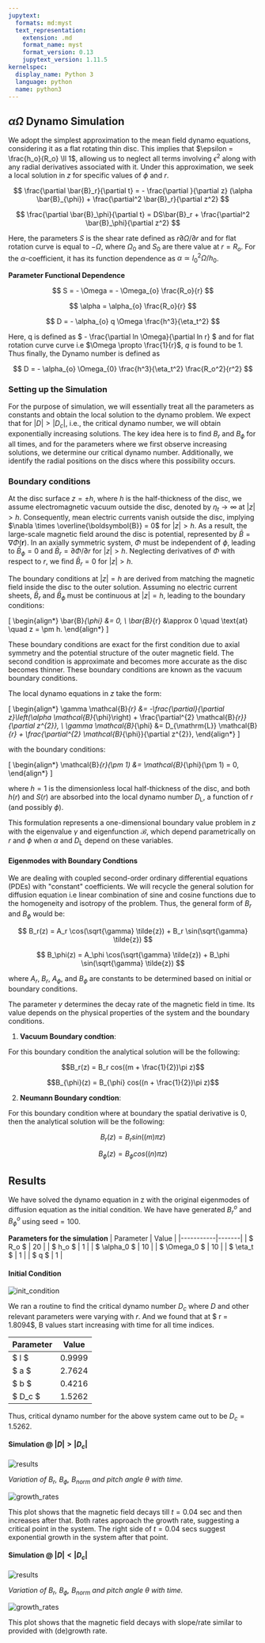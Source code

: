 ```yaml
---
jupytext:
  formats: md:myst
  text_representation:
    extension: .md
    format_name: myst
    format_version: 0.13
    jupytext_version: 1.11.5
kernelspec:
  display_name: Python 3
  language: python
  name: python3
---
```


## $\alpha \Omega$ Dynamo Simulation

We adopt the simplest approximation to the mean field dynamo equations, considering it as a flat rotating thin disc. This implies that $\epsilon = \frac{h_o}{R_o} \ll 1$, allowing us to neglect all terms involving $\epsilon^2$ along with any radial derivatives associated with it. Under this approximation, we seek a local solution in $z$ for specific values of $\phi$ and $r$.

$$
\frac{\partial \bar{B}_r}{\partial t} = - \frac{\partial }{\partial z} (\alpha \bar{B}_{\phi}) + \frac{\partial^2 \bar{B}_r}{\partial z^2}
$$

$$
\frac{\partial \bar{B}_\phi}{\partial t} =  DS\bar{B}_r + \frac{\partial^2 \bar{B}_\phi}{\partial z^2} 
$$

Here, the parameters $S$ is the shear rate defined as $r \partial \Omega / \partial r$ and for flat rotation curve is equal to $- \Omega$, where $\Omega_{0}$ and $S_{0}$ are there value at $r = R_o$. For the $\alpha$-coefficient, it has its function dependence as $\alpha \simeq l_{0}^{2} \Omega / h_{0}$. 

**Parameter Functional Dependence**

$$
S = - \Omega = - \Omega_{o} \frac{R_o}{r} 
$$

$$
\alpha = \alpha_{o} \frac{R_o}{r}
$$

$$
D = - \alpha_{o} q \Omega \frac{h^3}{\eta_t^2}
$$

Here, q is defined as $ - \frac{\partial ln \Omega}{\partial ln r} $ and for flat rotation curve curve i.e $\Omega \propto \frac{1}{r}$, $q$ is found to be 1. Thus finally, the Dynamo number is defined as

$$
D = - \alpha_{o} \Omega_{0} \frac{h^3}{\eta_t^2} \frac{R_o^2}{r^2}
$$

### Setting up the Simulation

For the purpose of simulation, we will essentially treat all the parameters as constants and obtain the local solution to the dynamo problem. We expect that for $|D| > |D_c|$, i.e., the critical dynamo number, we will obtain exponentially increasing solutions. The key idea here is to find $B_r$ and $B_\phi$ for all times, and for the parameters where we first observe increasing solutions, we determine our critical dynamo number. Additionally, we identify the radial positions on the discs where this possibility occurs.

### Boundary conditions

At the disc surface $z = \pm h$, where $h$ is the half-thickness of the disc, we assume electromagnetic vacuum outside the disc, denoted by $\eta_t \rightarrow \infty$ at $|z| > h$. Consequently, mean electric currents vanish outside the disc, implying $\nabla \times \overline{\boldsymbol{B}} = 0$ for $|z| > h$. As a result, the large-scale magnetic field around the disc is potential, represented by $\bar{B} = \nabla \Phi(\boldsymbol{r})$. In an axially symmetric system, $\Phi$ must be independent of $\phi$, leading to $\bar{B}_{\phi} = 0$ and $\bar{B}_{r} = \partial \Phi / \partial r$ for $|z| > h$. Neglecting derivatives of $\Phi$ with respect to $r$, we find $\bar{B}_{r} = 0$ for $|z| > h$.

The boundary conditions at $|z| = h$ are derived from matching the magnetic field inside the disc to the outer solution. Assuming no electric current sheets, $\bar{B}_{r}$ and $\bar{B}_{\phi}$ must be continuous at $|z| = h$, leading to the boundary conditions:

\[
\begin{align*}
\bar{B}_{\phi} &= 0, \\
\bar{B}_{r} &\approx 0 \quad \text{at} \quad z = \pm h.
\end{align*}
\]

These boundary conditions are exact for the first condition due to axial symmetry and the potential structure of the outer magnetic field. The second condition is approximate and becomes more accurate as the disc becomes thinner. These boundary conditions are known as the vacuum boundary conditions.

The local dynamo equations in $z$ take the form:

\[
\begin{align*}
\gamma \mathcal{B}_{r} &= -\frac{\partial}{\partial z}\left(\alpha \mathcal{B}_{\phi}\right) + \frac{\partial^{2} \mathcal{B}_{r}}{\partial z^{2}}, \\
\gamma \mathcal{B}_{\phi} &= D_{\mathrm{L}} \mathcal{B}_{r} + \frac{\partial^{2} \mathcal{B}_{\phi}}{\partial z^{2}},
\end{align*}
\]

with the boundary conditions:

\[
\begin{align*}
\mathcal{B}_{r}(\pm 1) &= \mathcal{B}_{\phi}(\pm 1) = 0,
\end{align*}
\]

where $h = 1$ is the dimensionless local half-thickness of the disc, and both $h(r)$ and $S(r)$ are absorbed into the local dynamo number $D_{\mathrm{L}}$, a function of $r$ (and possibly $\phi$).

This formulation represents a one-dimensional boundary value problem in $z$ with the eigenvalue $\gamma$ and eigenfunction $\mathcal{B}$, which depend parametrically on $r$ and $\phi$ when $\alpha$ and $D_{\mathrm{L}}$ depend on these variables.

#### Eigenmodes with Boundary Condtions

We are dealing with coupled second-order ordinary differential equations (PDEs) with "constant" coefficients. We will recycle the general solution for diffusion equation i.e linear combination of sine and cosine functions due to the homogeneity and isotropy of the problem. Thus, the general form of $B_r$ and $B_\phi$ would be:

$$
B_r(z) = A_r \cos(\sqrt{\gamma} \tilde{z}) + B_r \sin(\sqrt{\gamma} \tilde{z})
$$

$$
B_\phi(z) = A_\phi \cos(\sqrt{\gamma} \tilde{z}) + B_\phi \sin(\sqrt{\gamma} \tilde{z})
$$

where $A_r$, $B_r$, $A_\phi$, and $B_\phi$ are constants to be determined based on initial or boundary conditions.

The parameter $\gamma$ determines the decay rate of the magnetic field in time. Its value depends on the physical properties of the system and the boundary conditions.

1. **Vacuum Boundary condtion**:

For this boundary condition the analytical solution will be the following:
   
$$B_r(z) = B_r cos((m + \frac{1}{2})\pi z)$$

$$B_{\phi}(z) = B_{\phi} cos((n + \frac{1}{2})\pi z)$$

2. **Neumann Boundary condtion**:

For this boundary condition where at boundary the spatial derivative is $0$, then the analytical solution will be the following:
   
$$B_r(z) = B_r sin((m)\pi z)$$

$$B_{\phi}(z) = B_{\phi} cos((n)\pi z)$$

## Results

We have solved the dynamo equation in z with the original eigenmodes of diffusion equation as the initial condition. We have have generated $B_r^o$ and $B_\phi^o$ using $\text{seed} = 100$. 

**Parameters for the simulation**
| Parameter | Value |
|-----------|-------|
| $ R_o $   | 20    |
| $ h_o $  | 1     |
| $ \alpha_0 $ | 10 |
| $ \Omega_0 $ | 10 |
| $ \eta_t $ | 1    |
| $ q $ | 1         |

#### Initial Condition

![init_condition](/Alpha_Omega_Dynamos/z_approximation/results/initial_conditions.png)

We ran a routine to find the critical dynamo number $D_c$ where $D$ and other relevant parameters were varying with $r$. And we found that at $ r = 1.8094$, B values start increasing with time for all time indices.

| Parameter       | Value          |
|-----------------|----------------|
| $ l $           | 0.9999        |
| $ a $           | 2.7624         |
| $ b $           | 0.4216        |
| $ D_c $           | 1.5262        |

Thus, critical dynamo number for the above system came out to be $D_c = 1.5262$.

#### Simulation @ $|D| \gt |D_c|$ 

![results](/Alpha_Omega_Dynamos/z_approximation/results/Br_Bphi_Norm_Pitch_evolution_above_critical_D.gif)

*Variation of $B_r$, $B_\phi$, $B_\text{norm}$ and pitch angle $\theta$ with time.*


![growth_rates](/Alpha_Omega_Dynamos/z_approximation/results/log_Br_Bphi_vs_time_above_critical_D.png)

This plot shows that the magnetic field decays till $t = 0.04$ sec and then increases after that. Both rates approach the growth rate, suggesting a critical point in the system. The right side of $t=0.04$ secs suggest exponential growth in the system after that point.

#### Simulation @ $|D| \lt |D_c|$ 

![results](/Alpha_Omega_Dynamos/z_approximation/results/Br_Bphi_Norm_Pitch_evolution_below_critical_D.gif)

*Variation of $B_r$, $B_\phi$, $B_\text{norm}$ and pitch angle $\theta$ with time.*


![growth_rates](/Alpha_Omega_Dynamos/z_approximation/results/log_Br_Bphi_vs_time_below_critical_D.png)

This plot shows that the magnetic field decays with slope/rate similar to provided with (de)growth rate.
